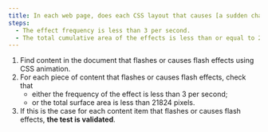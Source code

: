 ```yaml
---
title: In each web page, does each CSS layout that causes [a sudden change in brightness or flashing](#sudden-change-in-brightness-or-flashing-effect) meet one of these conditions?
steps:
  - The effect frequency is less than 3 per second.
  - The total cumulative area of the effects is less than or equal to 21824 pixels.
---
```


1. Find content in the document that flashes or causes flash effects using CSS animation.
2. For each piece of content that flashes or causes flash effects, check that
   - either the frequency of the effect is less than 3 per second;
   - or the total surface area is less than 21824 pixels.
3. If this is the case for each content item that flashes or causes flash effects, **the test is validated**.
